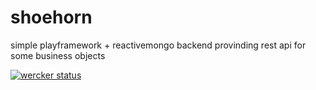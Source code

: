 shoehorn
========

simple playframework + reactivemongo backend provinding rest api for some business objects

[![wercker status](https://app.wercker.com/status/2a02e36e8f1a10f66ddcae1990fc6bfa/m "wercker status")](https://app.wercker.com/project/bykey/2a02e36e8f1a10f66ddcae1990fc6bfa)
